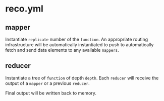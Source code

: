 # reco.yml

## mapper

Instantiate `replicate` number of the `function`. An appropriate routing infrastructure will be automatically instantiated to push to automatically fetch and send data elements to any available `mappers`.

## reducer

Instantiate a tree of `function` of depth `depth`. Each `reducer` will receive the output of a `mapper` or a previous `reducer`.

Final output will be written back to memory.
